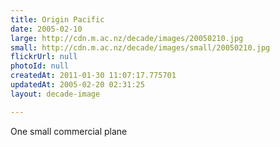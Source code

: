 ```yaml
---
title: Origin Pacific
date: 2005-02-10
large: http://cdn.m.ac.nz/decade/images/20050210.jpg
small: http://cdn.m.ac.nz/decade/images/small/20050210.jpg
flickrUrl: null
photoId: null
createdAt: 2011-01-30 11:07:17.775701
updatedAt: 2005-02-20 02:31:25
layout: decade-image

---
```

One small commercial plane
